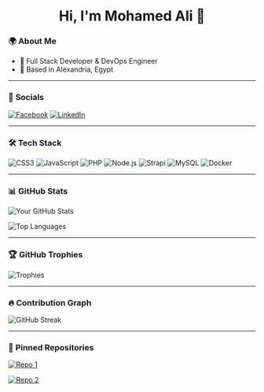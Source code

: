 <!--
**mohamedaliinfo/mohamedaliinfo** is a ✨ _special_ ✨ repository because its `README.md` (this file) appears on your GitHub profile.

Here are some ideas to get you started:

- 🔭 I’m currently working on ...
- 🌱 I’m currently learning ...
- 👯 I’m looking to collaborate on ...
- 🤔 I’m looking for help with ...
- 💬 Ask me about ...
- 📫 How to reach me: ...
- 😄 Pronouns: ...
- ⚡ Fun fact: ...
-->

<h1 align="center">Hi, I'm Mohamed Ali 👋</h1>

### 🌍 **About Me**
- 🚀 Full Stack Developer & DevOps Engineer
- 📍 Based in Alexandria, Egypt
<!-- - 🌐 Portfolio: [yourwebsite.com](https://yourwebsite.com) -->

---

### 📱 **Socials**
[![Facebook](https://img.shields.io/badge/Facebook-%231877F2.svg?style=for-the-badge&logo=facebook&logoColor=white)](https://www.facebook.com/engmohamed.ali.9)
[![LinkedIn](https://img.shields.io/badge/LinkedIn-%230A66C2.svg?style=for-the-badge&logo=linkedin&logoColor=white)](https://www.linkedin.com/in/engmohamedali)

---

### 🛠 **Tech Stack**
![CSS3](https://img.shields.io/badge/CSS3-%231572B6.svg?style=flat&logo=css3&logoColor=white)
![JavaScript](https://img.shields.io/badge/JavaScript-%23F7DF1E.svg?style=flat&logo=javascript&logoColor=black)
![PHP](https://img.shields.io/badge/PHP-%23777BB4.svg?style=flat&logo=php&logoColor=white)
![Node.js](https://img.shields.io/badge/Node.js-%2343853D.svg?style=flat&logo=node.js&logoColor=white)
![Strapi](https://img.shields.io/badge/Strapi-%2308A5DF.svg?style=flat&logo=strapi&logoColor=white)
![MySQL](https://img.shields.io/badge/MySQL-%2300758F.svg?style=flat&logo=mysql&logoColor=white)
![Docker](https://img.shields.io/badge/Docker-%230db7ed.svg?style=flat&logo=docker&logoColor=white)

---

### 📊 **GitHub Stats**
![Your GitHub Stats](https://github-readme-stats.vercel.app/api?username=mohamedaliinfo&show_icons=true&theme=dark)

![Top Languages](https://github-readme-stats.vercel.app/api/top-langs/?username=yourusername&layout=compact&theme=dark)

---

### 🏆 **GitHub Trophies**
![Trophies](https://github-profile-trophy.vercel.app/?username=yourusername&theme=darkhub)

---

### 🔥 **Contribution Graph**
![GitHub Streak](https://streak-stats.demolab.com/?user=yourusername&theme=dark)

---

### 📌 **Pinned Repositories**
[![Repo 1](https://github-readme-stats.vercel.app/api/pin/?username=yourusername&repo=your-repo-name&theme=dark)](https://github.com/yourusername/your-repo-name)

[![Repo 2](https://github-readme-stats.vercel.app/api/pin/?username=yourusername&repo=your-other-repo&theme=dark)](https://github.com/yourusername/your-other-repo)
